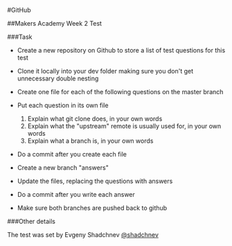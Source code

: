#GitHub

##Makers Academy Week 2 Test


###Task

* Create a new repository on Github to store a list of test questions for this test
* Clone it locally into your dev folder making sure you don't get unnecessary double nesting
* Create one file for each of the following questions on the master branch 
* Put each question in its own file

	1. Explain what git clone does, in your own words
 	2. Explain what the "upstream" remote is usually used for, in your own words
	3. Explain what a branch is, in your own words
	
* Do a commit after you create each file
* Create a new branch "answers"
* Update the files, replacing the questions with answers
* Do a commit after you write each answer
* Make sure both branches are pushed back to github


###Other details

The test was set by Evgeny Shadchnev [@shadchnev](https://github.com/shadchnev)


